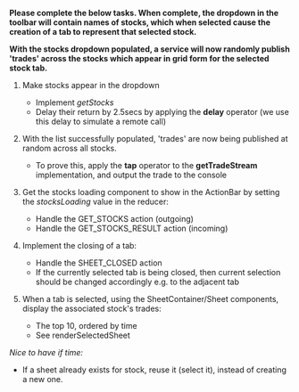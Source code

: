 **Please complete the below tasks.  When complete, the dropdown in the toolbar will contain names of stocks, which when selected cause the creation of a tab to represent that selected stock.**

**With the stocks dropdown populated, a service will now randomly publish 'trades' across the stocks which appear in grid form for the selected stock tab.**

1.  Make stocks appear in the dropdown
    *  Implement *getStocks*
    *  Delay their return by 2.5secs by applying the **delay** operator (we use this delay to simulate a remote call)

2.  With the list successfully populated, 'trades' are now being published at random across all stocks.
    *  To prove this, apply the **tap** operator to the **getTradeStream** implementation, and output the trade to the console

3.  Get the stocks loading component to show in the ActionBar by setting the *stocksLoading* value in the reducer:
    *   Handle the GET_STOCKS action (outgoing)
    *   Handle the GET_STOCKS_RESULT action (incoming)
    
4.  Implement the closing of a tab:
    *   Handle the SHEET_CLOSED action
    *   If the currently selected tab is being closed, then current selection should be changed accordingly e.g. to the adjacent tab

5.  When a tab is selected, using the SheetContainer/Sheet components, display the associated stock's trades:   
    *   The top 10, ordered by time 
    *   See renderSelectedSheet         

*Nice to have if time:*
*  If a sheet already exists for stock, reuse it (select it), instead of creating a new one.